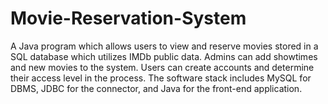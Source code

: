 # Movie-Reservation-System

A Java program which allows users to view and reserve movies stored in a SQL database which utilizes IMDb public data. Admins can add showtimes and new movies to the system. Users can create accounts and determine their access level in the process. The software stack includes MySQL for DBMS, JDBC for the connector, and Java for the front-end application.
